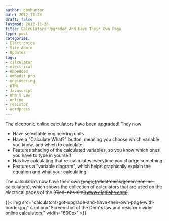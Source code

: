```yaml
---
author: gbmhunter
date: 2012-11-28
draft: false
lastmod: 2012-11-28
title: Calculators Upgraded And Have Their Own Page
type: post
categories:
- Electronics
- Site Admin
- Updates
tags:
- calculator
- electrical
- embedded
- embedit pro
- engineering
- HTML
- Javascript
- Ohm's Law
- online
- resistor
- Wordpress
---
```


The electronic online calculators have been upgraded! They now

* Have selectable engineering units
* Have a "Calculate What?" button, meaning you choose which variable you know, and which to calculate
* Features shading of the calculated variables, so you know which ones you have to type in yourself
* Has live calculating that re-calculates everytime you change something.
* Features a "variable diagram", which helps graphically explain the equation and what your calculating

The calculators now have their own ~~\[page\](/electronics/general/online-calculators)~~, which shows the collection of calculators that are used on the electrical pages of the ~~\[CladLabs site\](www.cladlabs.com)~~.

{{< img src="calculators-got-upgrade-and-have-their-own-page-with-border.jpg" caption="Screenshot of the Ohm's law and resistor divider online calculators."  width="600px" >}}
